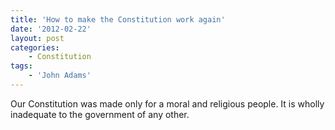 ```yaml
---
title: 'How to make the Constitution work again'
date: '2012-02-22'
layout: post
categories:
    - Constitution
tags:
    - 'John Adams'
---
```


Our Constitution was made only for a moral and religious people. It is wholly inadequate to the government of any other.